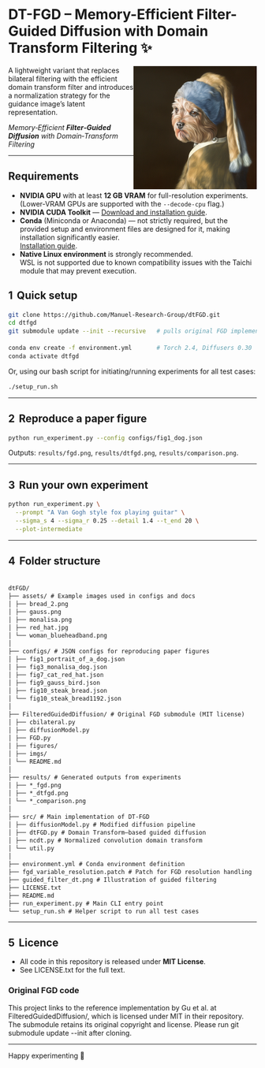 # DT-FGD – Memory-Efficient Filter-Guided Diffusion with Domain Transform Filtering :sparkles:
<a href="docs/representative_250.png">
  <img src="docs/representative_250.png" alt="FGD vs dtFGD representative thumbnail" width="250" height="250" align="right">
</a>

A lightweight variant that replaces bilateral filtering with the efficient domain transform filter and introduces a normalization strategy for the guidance image’s latent representation.

*Memory‑Efficient **Filter‑Guided Diffusion** with Domain‑Transform Filtering*

---

## Requirements
- **NVIDIA GPU** with at least **12 GB VRAM** for full-resolution experiments.  
  (Lower-VRAM GPUs are supported with the `--decode-cpu` flag.)
- **NVIDIA CUDA Toolkit** — [Download and installation guide](https://developer.nvidia.com/cuda-downloads).
- **Conda** (Miniconda or Anaconda) — not strictly required, but the provided setup and environment files are designed for it, making installation significantly easier.  
  [Installation guide](https://docs.conda.io/en/latest/miniconda.html).
- **Native Linux environment** is strongly recommended.  
  WSL is not supported due to known compatibility issues with the Taichi module that may prevent execution.


## 1  Quick setup

```bash
git clone https://github.com/Manuel-Research-Group/dtFGD.git
cd dtfgd
git submodule update --init --recursive   # pulls original FGD implementation

conda env create -f environment.yml       # Torch 2.4, Diffusers 0.30
conda activate dtfgd
```
Or, using our bash script for initiating/running experiments for all test cases:

```bash
./setup_run.sh
```

---

## 2  Reproduce a paper figure

```bash
python run_experiment.py --config configs/fig1_dog.json
```

Outputs: `results/fgd.png`, `results/dtfgd.png`, `results/comparison.png`.

---

## 3  Run your own experiment

```bash
python run_experiment.py \
  --prompt "A Van Gogh style fox playing guitar" \
  --sigma_s 4 --sigma_r 0.25 --detail 1.4 --t_end 20 \
  --plot-intermediate
```

---

## 4  Folder structure

```

dtFGD/
├── assets/ # Example images used in configs and docs
│ ├── bread_2.png
│ ├── gauss.png
│ ├── monalisa.png
│ ├── red_hat.jpg
│ └── woman_blueheadband.png
│
├── configs/ # JSON configs for reproducing paper figures
│ ├── fig1_portrait_of_a_dog.json
│ ├── fig3_monalisa_dog.json
│ ├── fig7_cat_red_hat.json
│ ├── fig9_gauss_bird.json
│ ├── fig10_steak_bread.json
│ └── fig10_steak_bread1192.json
│
├── FilteredGuidedDiffusion/ # Original FGD submodule (MIT license)
│ ├── cbilateral.py
│ ├── diffusionModel.py
│ ├── FGD.py
│ ├── figures/
│ ├── imgs/
│ └── README.md
│
├── results/ # Generated outputs from experiments
│ ├── *_fgd.png
│ ├── *_dtfgd.png
│ └── *_comparison.png
│
├── src/ # Main implementation of DT-FGD
│ ├── diffusionModel.py # Modified diffusion pipeline
│ ├── dtFGD.py # Domain Transform–based guided diffusion
│ ├── ncdt.py # Normalized convolution domain transform
│ └── util.py
│
├── environment.yml # Conda environment definition
├── fgd_variable_resolution.patch # Patch for FGD resolution handling
├── guided_filter_dt.png # Illustration of guided filtering
├── LICENSE.txt
├── README.md
├── run_experiment.py # Main CLI entry point
└── setup_run.sh # Helper script to run all test cases
```

---

## 5  Licence

* All code in this repository is released under **MIT License**.
* See LICENSE.txt for the full text.

### Original FGD code

This project links to the reference implementation by Gu et al. at
FilteredGuidedDiffusion/, which is licensed under MIT in their repository.
The submodule retains its original copyright and license.
Please run git submodule update --init after cloning.


---

Happy experimenting :rocket:
